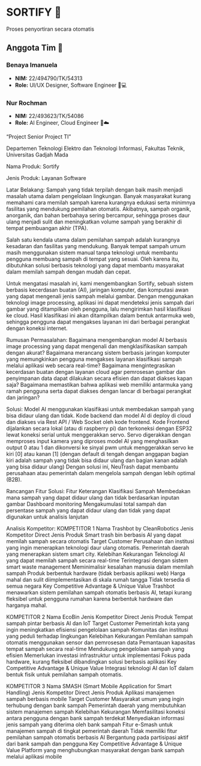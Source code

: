 # SORTIFY 🚀
Proses penyortiran secara otomatis

## Anggota Tim 👥

### Benaya Imanuela
- **NIM:** 22/494790/TK/54313
- **Role:** UI/UX Designer, Software Engineer 🎨💻

### Nur Rochman
- **NIM:** 22/493623/TK/54086
- **Role:** AI Engineer, Cloud Engineer 🤖☁️

“Project Senior Project TI”

Departemen Teknologi Elektro dan Teknologi Informasi, Fakultas Teknik, Universitas Gadjah Mada

Nama Produk: Sortify

Jenis Produk: Layanan Software 

Latar Belakang:
Sampah yang tidak terpilah dengan baik masih menjadi masalah utama dalam pengelolaan lingkungan. Banyak masyarakat kurang memahami cara memilah sampah karena kurangnya edukasi serta minimnya fasilitas yang mendukung pemilahan otomatis. Akibatnya, sampah organik, anorganik, dan bahan berbahaya sering bercampur, sehingga proses daur ulang menjadi sulit dan meningkatkan volume sampah yang berakhir di tempat pembuangan akhir (TPA).

Salah satu kendala utama dalam pemilahan sampah adalah kurangnya kesadaran dan fasilitas yang mendukung. Banyak tempat sampah umum masih menggunakan sistem manual tanpa teknologi untuk membantu pengguna membuang sampah di tempat yang sesuai. Oleh karena itu, dibutuhkan solusi berbasis teknologi yang dapat membantu masyarakat dalam memilah sampah dengan mudah dan cepat.

Untuk mengatasi masalah ini, kami mengembangkan Sortify, sebuah sistem berbasis kecerdasan buatan (AI), jaringan komputer, dan komputasi awan yang dapat mengenali jenis sampah melalui gambar. Dengan menggunakan teknologi image processing, aplikasi ini dapat mendeteksi jenis sampah dari gambar yang ditampilkan oleh pengguna, lalu mengirimkan hasil klasifikasi ke cloud.  Hasil klasifikasi ini akan ditampilkan dalam bentuk antarmuka web, sehingga pengguna dapat mengakses layanan ini dari berbagai perangkat dengan koneksi internet.


Rumusan Permasalahan:
Bagaimana mengembangkan model AI berbasis image processing yang dapat mengenali dan mengklasifikasikan sampah dengan akurat?
Bagaimana merancang sistem berbasis jaringan komputer yang memungkinkan pengguna mengakses layanan klasifikasi sampah melalui aplikasi web secara real-time?
Bagaimana mengintegrasikan kecerdasan buatan dengan layanan cloud agar pemrosesan gambar dan penyimpanan data dapat dilakukan secara efisien dan dapat diakses kapan saja?
Bagaimana memastikan bahwa aplikasi web memiliki antarmuka yang ramah pengguna serta dapat diakses dengan lancar di berbagai perangkat dan jaringan?

Solusi:
Model AI menggunakan klasifikasi untuk membedakan sampah yang bisa didaur ulang dan tidak. 
Kode backend dan model AI di deploy di cloud dan diakses via Rest API / Web Socket oleh kode frontend. 
Kode Frontend dijalankan secara lokal (atau di raspberry pi) dan terkoneksi dengan ESP32 lewat koneksi serial untuk menggerakkan servo. 
Servo digerakkan dengan memproses input kamera yang diproses model AI yang menghasilkan output 0 atau 1 dan dikonversi ke sinyal pwm untuk menggerakkan servo ke kiri [0] atau kanan [1] (dengan default di tengah dengan anggapan bagian kiri adalah sampah yang tidak bisa didaur ulang dan bagian kanan adalah yang bisa didaur ulang)
Dengan solusi ini, NeuTrash dapat membantu perusahaan atau pemerintah dalam mengelola sampah dengan lebih optimal (B2B).

Rancangan Fitur Solusi:
Fitur
Keterangan
Klasifikasi Sampah
Membedakan mana sampah yang dapat didaur ulang dan tidak berdasarkan inputan gambar
Dashboard monitoring
Mengakumulasi total sampah dan persentase sampah yang dapat didaur ulang dan tidak yang dapat digunakan untuk analisis lanjutan

Analisis Kompetitor:
KOMPETITOR 1
Nama
Trashbot by CleanRobotics
Jenis Kompetitor
Direct
Jenis Produk
Smart trash bin berbasis AI yang dapat memilah sampah secara otomatis
Target Customer
Perusahaan dan institusi yang ingin menerapkan teknologi daur ulang otomatis.
Pemerintah daerah yang menerapkan sistem smart city.
Kelebihan
Kekurangan
Teknologi AI yang dapat memilah sampah secara real-time
Terintegrasi dengan sistem smart waste management
Meminimalisir kesalahan manusia dalam memilah sampah
Produk berbentuk hardware (tidak berbasis aplikasi web)
Harga mahal dan sulit diimplementasikan di skala rumah tangga
Tidak tersedia di semua negara
Key Competitive Advantage & Unique Value
Trashbot menawarkan sistem pemilahan sampah otomatis berbasis AI, tetapi kurang fleksibel untuk pengguna rumahan karena berbentuk hardware dan harganya mahal.


KOMPETITOR 2
Nama
EcoBin
Jenis Kompetitor
Direct
Jenis Produk
Tempat sampah pintar berbasis AI dan IoT
Target Customer
Pemerintah kota yang ingin meningkatkan efisiensi pengelolaan sampah
Komunitas dan institusi yang peduli terhadap lingkungan
Kelebihan
Kekurangan
Pemilahan sampah otomatis menggunakan sensor dan pemrosesan data
Pemantauan kapasitas tempat sampah secara real-time
Mendukung pengelolaan sampah yang efisien
Memerlukan investasi infrastruktur untuk implementasi
Fokus pada hardware, kurang fleksibel dibandingkan solusi berbasis aplikasi
Key Competitive Advantage & Unique Value
Integrasi teknologi AI dan IoT dalam bentuk fisik untuk pemilahan sampah otomatis.


KOMPETITOR 3
Nama
SMASH (Smart Mobile Application for Smart Handling)
Jenis Kompetitor
Direct
Jenis Produk
Aplikasi manajemen sampah berbasis mobile
Target Customer
Masyarakat umum yang ingin terhubung dengan bank sampah
Pemerintah daerah yang membutuhkan sistem manajemen sampah
Kelebihan
Kekurangan
Memfasilitasi koneksi antara pengguna dengan bank sampah terdekat
Menyediakan informasi jenis sampah yang diterima oleh bank sampah
Fitur e-Smash untuk manajemen sampah di tingkat pemerintah daerah
Tidak memiliki fitur pemilahan sampah otomatis berbasis AI
Bergantung pada partisipasi aktif dari bank sampah dan pengguna
Key Competitive Advantage & Unique Value
Platform yang menghubungkan masyarakat dengan bank sampah melalui aplikasi mobile



